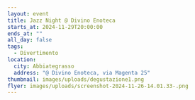 ```yaml
---
layout: event
title: Jazz Night @ Divino Enoteca
starts_at: 2024-11-29T20:00:00
ends_at: ""
all_day: false
tags:
  - Divertimento
location:
  city: Abbiategrasso
  address: "@ Divino Enoteca, via Magenta 25"
thumbnail: images/uploads/degustazione1.png
flyer: images/uploads/screenshot-2024-11-26-14.01.33-.png
---
```

